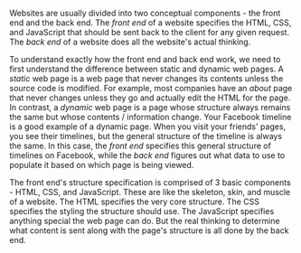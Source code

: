 Websites are usually divided into two conceptual components - the front end and the back end. The _front end_ of a website specifies the HTML, CSS, and JavaScript that should be sent back to the client for any given request. The _back end_ of a website does all the website's actual thinking.

To understand exactly how the front end and back end work, we need to first understand the difference between static and dynamic web pages.  A _static_ web page is a web page that never changes its contents unless the source code is modified. For example, most companies have an _about_ page that never changes unless they go and actually edit the HTML for the page. In contrast, a _dynamic_ web page is a page whose structure always remains the same but whose contents / information change.  Your Facebook timeline is a good example of a dynamic page. When you visit your friends' pages, you see their timelines, but the general structure of the timeline is always the same.  In this case, the _front end_ specifies this general structure of timelines on Facebook, while the _back end_ figures out what data to use to populate it based on which page is being viewed.

The front end's structure specification is comprised of 3 basic components - HTML, CSS, and JavaScript. These are like the skeleton, skin, and muscle of a website. The HTML specifies the very core structure. The CSS specifies the styling the structure should use. The JavaScript specifies anything special the web page can do. But the real thinking to determine what content is sent along with the page's structure is all done by the back end.
